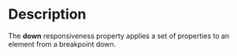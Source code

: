 # Description

The **down** responsiveness property applies a set of properties to an element from a breakpoint down.